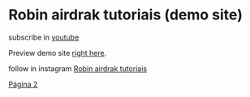 # Robin airdrak tutoriais (demo site)

subscribe in [youtube](https://youtube.com/c/RobinAirdraktutoriais)

Preview demo site [right here](https://robinairdraktutoriais.github.io/).

follow in instagram [Robin airdrak tutoriais](https://www.instagram.com/robinairdraktutoriais/)


<a href="README2.md">Página 2</a>
